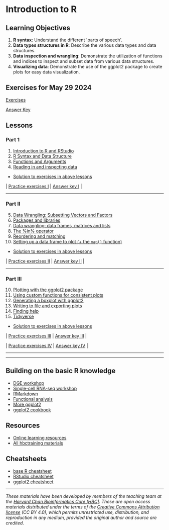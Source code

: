 # Introduction to R

## Learning Objectives

1. **R syntax**: Understand the different 'parts of speech'.
2. **Data types structures in R**: Describe the various data types and data structures.
3. **Data inspection and wrangling**: Demonstrate the utilization of functions and indices to inspect and subset data from various data structures.
4. **Visualizing data**: Demonstrate the use of the ggplot2 package to create plots for easy data visualization.

## Exercises for May 29 2024

[Exercises](../activities/May_29_2024_AZ.md)

[Answer Key](../activities/May_29_2024_AZ_answerkey.R)

## Lessons

### Part 1
1. [Introduction to R and RStudio](../lessons/01_introR-R-and-RStudio.md)
2. [R Syntax and Data Structure](https://hbctraining.github.io/Intro-to-R-flipped/lessons/02_introR-syntax-and-data-structures.html)
3. [Functions and Arguments](../lessons/03_introR-functions-and-arguments.md)
4. [Reading in and inspecting data](../lessons/06_reading_and_data_inspection.md)
     
* [Solution to exercises in above lessons](../homework/day1_hw_answer-key.R)
          
| [Practice exercises I](../activities/Day2_activities.md) | [Answer key I](../activities/Day2_activities_answer_key.R) |

***

### Part II
5. [Data Wrangling: Subsetting Vectors and Factors](../lessons/05_introR-data-wrangling.md)
5. [Packages and libraries](../lessons/04_introR_packages.md)
6. [Data wrangling: data frames, matrices and lists](../lessons/07_introR-data-wrangling2.md)
7. [The %in% operator](../lessons/08_identifying-matching-elements.md)
8. [Reordering and matching](../lessons/09_reordering-to-match-datasets.md)
9. [Setting up a data frame to plot (+ the `map()` function)](../lessons/10_setting_up_to_plot.md)
     
* [Solution to exercises in above lessons](../homework/day2_hw_answer-key.R)

| [Practice exercises II](../activities/Day3_activities.md) | [Answer key II](../activities/Day3_activities_answer_key.R) |
              
***

### Part III
10. [Plotting with the ggplot2 package](../lessons/11_ggplot2.md)
1. [Using custom functions for consistent plots](../lessons/11b_Custom_Functions_ggplot2.md)
1. [Generating a boxplot with ggplot2](../lessons/12_boxplot_exercise.md)
1. [Writing to file and exporting plots](../lessons/13_exporting_data_and_plots.md)
1. [Finding help](../lessons/14_finding_help.md)
1. [Tidyverse](../lessons/15_tidyverse.md)
    
* [Solution to exercises in above lessons](../homework/day1_hw_answer-key.R)
    
| [Practice exercises III](../activities/Day4_activities.md) | [Answer key III](../activities/Day4_activities_answer_key.R) |

| [Practice exercises IV](https://hbctraining.github.io/Intro-to-R/homework/Intro_to_R_hw.html) | [Answer key IV](../Intro-to-R/homework/Intro_to_R_key.md) |

*** 

***

## Building on the basic R knowledge
* [DGE workshop](https://hbctraining.github.io/DGE_workshop_salmon/)
* [Single-cell RNA-seq workshop](https://hbctraining.github.io/scRNA-seq/)
* [RMarkdown](https://hbctraining.github.io/Training-modules/Rmarkdown/)
* [Functional analysis](https://hbctraining.github.io/Training-modules/DGE-functional-analysis/)
* [More ggplot2](https://hbctraining.github.io/Training-modules/Tidyverse_ggplot2/lessons/ggplot2.html)
* [ggplot2 cookbook](http://www.cookbook-r.com/Graphs/)

## Resources
* [Online learning resources](https://hbctraining.github.io/bioinformatics_online/lists/online_trainings.html)
* [All hbctraining materials](https://hbctraining.github.io/main)

## Cheatsheets
* [base R cheatsheet](../cheatsheets/base-r.pdf)
* [RStudio cheatsheet](../cheatsheets/rstudio-ide.pdf)
* [ggplot2 cheatsheet](../cheatsheets/data-visualization-2.1.pdf)

****

*These materials have been developed by members of the teaching team at the [Harvard Chan Bioinformatics Core (HBC)](http://bioinformatics.sph.harvard.edu/). These are open access materials distributed under the terms of the [Creative Commons Attribution license](https://creativecommons.org/licenses/by/4.0/) (CC BY 4.0), which permits unrestricted use, distribution, and reproduction in any medium, provided the original author and source are credited.*
